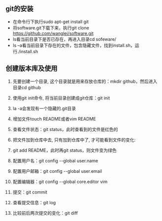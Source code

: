 ## git的安装
* 在命令行下执行sudo apt-get install git
* 将software.git下载下来，执行git clone https://github.com/wanglei/software.git
* ls看当前目录下是否已存在，再进入目录cd sofeware/
* ls –a看当前目录下存在的文件，包含隐藏文件，找到install.sh，运行./install.sh
## 创建版本库及使用

1. 先要创建一个目录, 这个目录就是用来存放仓库的：mkdir github，然后进入目录cd github

2. 使用git init命令, 将当前目录创建成git仓库：git init

3. la -a会发现有一个隐藏的.git目录

4. 增加文件touch README或者vim README

5. 查看文件状态：git status，此时查看到的文件是红色的

6. 把文件加到仓库中去, 只有加到仓库中了, 才可能看到文件的变化: 

7. git add README，此时再git status，则文件变为绿色

8. 配置用户名：git config --global user.name

9. 配置用户邮箱：git config --global user.email

10. 配置编辑器：git config --global core.editor vim

11. 提交：git commit

12. 查看提交信息：git log

13. 比较前后两次提交的变化：git diff

